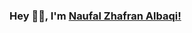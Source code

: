 ### Hey 👋🏽, I'm [Naufal Zhafran Albaqi!](https://www.linkedin.com/in/naufal-zhafran-albaqi-95360b184/)
